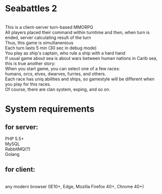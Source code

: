 <html>
<head>
<title>
Seabattles 2
</title>
</head>
<body>
<h1>Seabattles 2</h1></br>
This is a client-server turn-based MMORPG</br>
All players placed their command within turntime and then, when turn is ended, server calculating result of the turn</br>
Thus, this game is simultanenious</br>
Each turn lasts 5 min (30 sec in debug mode)</br> 
You play as ship's captain, who rule a ship with a hard hand</br>
If usual game about sea is about wars between human nations in Carib sea, this is true another story:</br>
When you start game, you can select one of a few races:</br>
humans, orcs, elves, dwarves, furries, and others.</br>
Each race has uniq abilities and ships, so gamestyle will be different when you play for this races.</br>
Of course, there are clan system, exping, and so on.</br>
<h1>System requirements</h1>
<h2>for server:</h2>
PHP 5.5+<br>
MySQL<br>
RabbitMQ(?)<br>
Golang<br>
<h2>for client:</h2><br>
any modern browser (IE10+, Edge, Mozilla Firefox 40+, Chrome 40+)</br>
</body>
</html>
